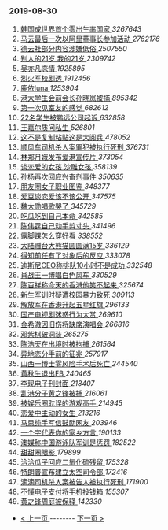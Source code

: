### 2019-08-30 
1. [ 韩国成世界首个零出生率国家 ](https://s.weibo.com/weibo?q=%23%E9%9F%A9%E5%9B%BD%E6%88%90%E4%B8%96%E7%95%8C%E9%A6%96%E4%B8%AA%E9%9B%B6%E5%87%BA%E7%94%9F%E7%8E%87%E5%9B%BD%E5%AE%B6%23&Refer=top) *3267643*
1. [ 马云最后一次以阿里董事长参加活动 ](https://s.weibo.com/weibo?q=%23%E9%A9%AC%E4%BA%91%E6%9C%80%E5%90%8E%E4%B8%80%E6%AC%A1%E4%BB%A5%E9%98%BF%E9%87%8C%E8%91%A3%E4%BA%8B%E9%95%BF%E5%8F%82%E5%8A%A0%E6%B4%BB%E5%8A%A8%23&Refer=top) *2762176*
1. [ 德云社部分内容涉嫌低俗 ](https://s.weibo.com/weibo?q=%23%E5%BE%B7%E4%BA%91%E7%A4%BE%E9%83%A8%E5%88%86%E5%86%85%E5%AE%B9%E6%B6%89%E5%AB%8C%E4%BD%8E%E4%BF%97%23&Refer=top) *2507550*
1. [ 别人的21岁 我的21岁 ](https://s.weibo.com/weibo?q=%E5%88%AB%E4%BA%BA%E7%9A%8421%E5%B2%81%20%E6%88%91%E7%9A%8421%E5%B2%81&Refer=top) *2309742*
1. [ 吴亦凡恋情 ](https://s.weibo.com/weibo?q=%23%E5%90%B4%E4%BA%A6%E5%87%A1%E6%81%8B%E6%83%85%23&Refer=top) *1925895*
1. [ 烈火军校剧透 ](https://s.weibo.com/weibo?q=%23%E7%83%88%E7%81%AB%E5%86%9B%E6%A0%A1%E5%89%A7%E9%80%8F%23&Refer=top) *1912456*
1. [ 鹿依luna ](https://s.weibo.com/weibo?q=%E9%B9%BF%E4%BE%9Dluna&Refer=top) *1253904*
1. [ 港大学生会前会长孙晓岚被捕 ](https://s.weibo.com/weibo?q=%23%E6%B8%AF%E5%A4%A7%E5%AD%A6%E7%94%9F%E4%BC%9A%E5%89%8D%E4%BC%9A%E9%95%BF%E5%AD%99%E6%99%93%E5%B2%9A%E8%A2%AB%E6%8D%95%23&Refer=top) *895342*
1. [ 第一次见室友的感觉 ](https://s.weibo.com/weibo?q=%23%E7%AC%AC%E4%B8%80%E6%AC%A1%E8%A7%81%E5%AE%A4%E5%8F%8B%E7%9A%84%E6%84%9F%E8%A7%89%23&Refer=top) *682612*
1. [ 22名学生被鹏远公司起诉 ](https://s.weibo.com/weibo?q=%2322%E5%90%8D%E5%AD%A6%E7%94%9F%E8%A2%AB%E9%B9%8F%E8%BF%9C%E5%85%AC%E5%8F%B8%E8%B5%B7%E8%AF%89%23&Refer=top) *632858*
1. [ 王嘉尔质问私生 ](https://s.weibo.com/weibo?q=%23%E7%8E%8B%E5%98%89%E5%B0%94%E8%B4%A8%E9%97%AE%E7%A7%81%E7%94%9F%23&Refer=top) *526801*
1. [ 这不是复制粘贴这是大阅兵 ](https://s.weibo.com/weibo?q=%23%E8%BF%99%E4%B8%8D%E6%98%AF%E5%A4%8D%E5%88%B6%E7%B2%98%E8%B4%B4%E8%BF%99%E6%98%AF%E5%A4%A7%E9%98%85%E5%85%B5%23&Refer=top) *478052*
1. [ 顺风车司机杀人案罪犯被执行死刑 ](https://s.weibo.com/weibo?q=%E9%A1%BA%E9%A3%8E%E8%BD%A6%E5%8F%B8%E6%9C%BA%E6%9D%80%E4%BA%BA%E6%A1%88%E7%BD%AA%E7%8A%AF%E8%A2%AB%E6%89%A7%E8%A1%8C%E6%AD%BB%E5%88%91&Refer=top) *376731*
1. [ 林郑月娥发布爱港宣传片 ](https://s.weibo.com/weibo?q=%23%E6%9E%97%E9%83%91%E6%9C%88%E5%A8%A5%E5%8F%91%E5%B8%83%E7%88%B1%E6%B8%AF%E5%AE%A3%E4%BC%A0%E7%89%87%23&Refer=top) *373054*
1. [ 谈恋爱的女孩 沙雕女孩 ](https://s.weibo.com/weibo?q=%E8%B0%88%E6%81%8B%E7%88%B1%E7%9A%84%E5%A5%B3%E5%AD%A9%20%E6%B2%99%E9%9B%95%E5%A5%B3%E5%AD%A9&Refer=top) *358139*
1. [ 孙杨再次回应兴奋剂事件 ](https://s.weibo.com/weibo?q=%23%E5%AD%99%E6%9D%A8%E5%86%8D%E6%AC%A1%E5%9B%9E%E5%BA%94%E5%85%B4%E5%A5%8B%E5%89%82%E4%BA%8B%E4%BB%B6%23&Refer=top) *350635*
1. [ 朋友圈女子职业图鉴 ](https://s.weibo.com/weibo?q=%E6%9C%8B%E5%8F%8B%E5%9C%88%E5%A5%B3%E5%AD%90%E8%81%8C%E4%B8%9A%E5%9B%BE%E9%89%B4&Refer=top) *348377*
1. [ 爱豆谈恋爱该不该公开 ](https://s.weibo.com/weibo?q=%23%E7%88%B1%E8%B1%86%E8%B0%88%E6%81%8B%E7%88%B1%E8%AF%A5%E4%B8%8D%E8%AF%A5%E5%85%AC%E5%BC%80%23&Refer=top) *347575*
1. [ 魏大勋唱歌哭了 ](https://s.weibo.com/weibo?q=%23%E9%AD%8F%E5%A4%A7%E5%8B%8B%E5%94%B1%E6%AD%8C%E5%93%AD%E4%BA%86%23&Refer=top) *345729*
1. [ 吃瓜吃到自己本命 ](https://s.weibo.com/weibo?q=%23%E5%90%83%E7%93%9C%E5%90%83%E5%88%B0%E8%87%AA%E5%B7%B1%E6%9C%AC%E5%91%BD%23&Refer=top) *342585*
1. [ 陈伟霆自己动手剪寸头 ](https://s.weibo.com/weibo?q=%23%E9%99%88%E4%BC%9F%E9%9C%86%E8%87%AA%E5%B7%B1%E5%8A%A8%E6%89%8B%E5%89%AA%E5%AF%B8%E5%A4%B4%23&Refer=top) *341496*
1. [ 露脚踝怎么穿好看 ](https://s.weibo.com/weibo?q=%23%E9%9C%B2%E8%84%9A%E8%B8%9D%E6%80%8E%E4%B9%88%E7%A9%BF%E5%A5%BD%E7%9C%8B%23&Refer=top) *338552*
1. [ 大陆赠台大熊猫圆圆满15岁 ](https://s.weibo.com/weibo?q=%E5%A4%A7%E9%99%86%E8%B5%A0%E5%8F%B0%E5%A4%A7%E7%86%8A%E7%8C%AB%E5%9C%86%E5%9C%86%E6%BB%A115%E5%B2%81&Refer=top) *336129*
1. [ 得知前任有了对象后的反应 ](https://s.weibo.com/weibo?q=%23%E5%BE%97%E7%9F%A5%E5%89%8D%E4%BB%BB%E6%9C%89%E4%BA%86%E5%AF%B9%E8%B1%A1%E5%90%8E%E7%9A%84%E5%8F%8D%E5%BA%94%23&Refer=top) *333078*
1. [ 迪斯尼CEO称排队10小时不是成功 ](https://s.weibo.com/weibo?q=%E8%BF%AA%E6%96%AF%E5%B0%BCCEO%E7%A7%B0%E6%8E%92%E9%98%9F10%E5%B0%8F%E6%97%B6%E4%B8%8D%E6%98%AF%E6%88%90%E5%8A%9F&Refer=top) *332548*
1. [ 肖战王一博唱白色风车 ](https://s.weibo.com/weibo?q=%23%E8%82%96%E6%88%98%E7%8E%8B%E4%B8%80%E5%8D%9A%E5%94%B1%E7%99%BD%E8%89%B2%E9%A3%8E%E8%BD%A6%23&Refer=top) *330529*
1. [ 陈百祥称今天的香港他笑不起来 ](https://s.weibo.com/weibo?q=%E9%99%88%E7%99%BE%E7%A5%A5%E7%A7%B0%E4%BB%8A%E5%A4%A9%E7%9A%84%E9%A6%99%E6%B8%AF%E4%BB%96%E7%AC%91%E4%B8%8D%E8%B5%B7%E6%9D%A5&Refer=top) *325674*
1. [ 新生军训时疑遭校园暴力致死 ](https://s.weibo.com/weibo?q=%23%E6%96%B0%E7%94%9F%E5%86%9B%E8%AE%AD%E6%97%B6%E7%96%91%E9%81%AD%E6%A0%A1%E5%9B%AD%E6%9A%B4%E5%8A%9B%E8%87%B4%E6%AD%BB%23&Refer=top) *309113*
1. [ 解放军在香港升起五星红旗 ](https://s.weibo.com/weibo?q=%23%E8%A7%A3%E6%94%BE%E5%86%9B%E5%9C%A8%E9%A6%99%E6%B8%AF%E5%8D%87%E8%B5%B7%E4%BA%94%E6%98%9F%E7%BA%A2%E6%97%97%23&Refer=top) *296133*
1. [ 国产电视剧迷惑行为大赏 ](https://s.weibo.com/weibo?q=%23%E5%9B%BD%E4%BA%A7%E7%94%B5%E8%A7%86%E5%89%A7%E8%BF%B7%E6%83%91%E8%A1%8C%E4%B8%BA%E5%A4%A7%E8%B5%8F%23&Refer=top) *269610*
1. [ 金希澈因旧伤将缺席演唱会 ](https://s.weibo.com/weibo?q=%23%E9%87%91%E5%B8%8C%E6%BE%88%E5%9B%A0%E6%97%A7%E4%BC%A4%E5%B0%86%E7%BC%BA%E5%B8%AD%E6%BC%94%E5%94%B1%E4%BC%9A%23&Refer=top) *266816*
1. [ 邓紫棋破洞装 ](https://s.weibo.com/weibo?q=%23%E9%82%93%E7%B4%AB%E6%A3%8B%E7%A0%B4%E6%B4%9E%E8%A3%85%23&Refer=top) *265275*
1. [ 陈浩天在出境时被拘捕 ](https://s.weibo.com/weibo?q=%23%E9%99%88%E6%B5%A9%E5%A4%A9%E5%9C%A8%E5%87%BA%E5%A2%83%E6%97%B6%E8%A2%AB%E6%8B%98%E6%8D%95%23&Refer=top) *261564*
1. [ 异地恋分手前的征兆 ](https://s.weibo.com/weibo?q=%23%E5%BC%82%E5%9C%B0%E6%81%8B%E5%88%86%E6%89%8B%E5%89%8D%E7%9A%84%E5%BE%81%E5%85%86%23&Refer=top) *257917*
1. [ 山西一博士零风险手术后死亡 ](https://s.weibo.com/weibo?q=%23%E5%B1%B1%E8%A5%BF%E4%B8%80%E5%8D%9A%E5%A3%AB%E9%9B%B6%E9%A3%8E%E9%99%A9%E6%89%8B%E6%9C%AF%E5%90%8E%E6%AD%BB%E4%BA%A1%23&Refer=top) *244540*
1. [ 黄秋生退出FB ](https://s.weibo.com/weibo?q=%23%E9%BB%84%E7%A7%8B%E7%94%9F%E9%80%80%E5%87%BAFB%23&Refer=top) *240465*
1. [ 李现电子刊封面 ](https://s.weibo.com/weibo?q=%23%E6%9D%8E%E7%8E%B0%E7%94%B5%E5%AD%90%E5%88%8A%E5%B0%81%E9%9D%A2%23&Refer=top) *218407*
1. [ 乱港分子黄之锋被捕 ](https://s.weibo.com/weibo?q=%23%E4%B9%B1%E6%B8%AF%E5%88%86%E5%AD%90%E9%BB%84%E4%B9%8B%E9%94%8B%E8%A2%AB%E6%8D%95%23&Refer=top) *216061*
1. [ 被娱乐圈耽误的游戏高手 ](https://s.weibo.com/weibo?q=%23%E8%A2%AB%E5%A8%B1%E4%B9%90%E5%9C%88%E8%80%BD%E8%AF%AF%E7%9A%84%E6%B8%B8%E6%88%8F%E9%AB%98%E6%89%8B%23&Refer=top) *214945*
1. [ 恋爱中主动的女生 ](https://s.weibo.com/weibo?q=%23%E6%81%8B%E7%88%B1%E4%B8%AD%E4%B8%BB%E5%8A%A8%E7%9A%84%E5%A5%B3%E7%94%9F%23&Refer=top) *213216*
1. [ 马思纯手写信鼓励网友 ](https://s.weibo.com/weibo?q=%23%E9%A9%AC%E6%80%9D%E7%BA%AF%E6%89%8B%E5%86%99%E4%BF%A1%E9%BC%93%E5%8A%B1%E7%BD%91%E5%8F%8B%23&Refer=top) *203946*
1. [ 一个字代表你的家乡方言 ](https://s.weibo.com/weibo?q=%23%E4%B8%80%E4%B8%AA%E5%AD%97%E4%BB%A3%E8%A1%A8%E4%BD%A0%E7%9A%84%E5%AE%B6%E4%B9%A1%E6%96%B9%E8%A8%80%23&Refer=top) *190133*
1. [ 澳媒称中国游泳队军训是惩罚 ](https://s.weibo.com/weibo?q=%23%E6%BE%B3%E5%AA%92%E7%A7%B0%E4%B8%AD%E5%9B%BD%E6%B8%B8%E6%B3%B3%E9%98%9F%E5%86%9B%E8%AE%AD%E6%98%AF%E6%83%A9%E7%BD%9A%23&Refer=top) *182522*
1. [ 甜甜圈眼影 ](https://s.weibo.com/weibo?q=%23%E7%94%9C%E7%94%9C%E5%9C%88%E7%9C%BC%E5%BD%B1%23&Refer=top) *179899*
1. [ 洽洽瓜子回应二氧化硫残留 ](https://s.weibo.com/weibo?q=%E6%B4%BD%E6%B4%BD%E7%93%9C%E5%AD%90%E5%9B%9E%E5%BA%94%E4%BA%8C%E6%B0%A7%E5%8C%96%E7%A1%AB%E6%AE%8B%E7%95%99&Refer=top) *175328*
1. [ 特朗普宣布建立太空司令部 ](https://s.weibo.com/weibo?q=%23%E7%89%B9%E6%9C%97%E6%99%AE%E5%AE%A3%E5%B8%83%E5%BB%BA%E7%AB%8B%E5%A4%AA%E7%A9%BA%E5%8F%B8%E4%BB%A4%E9%83%A8%23&Refer=top) *172416*
1. [ 滴滴司机杀人案被告人被执行死刑 ](https://s.weibo.com/weibo?q=%23%E6%BB%B4%E6%BB%B4%E5%8F%B8%E6%9C%BA%E6%9D%80%E4%BA%BA%E6%A1%88%E8%A2%AB%E5%91%8A%E4%BA%BA%E8%A2%AB%E6%89%A7%E8%A1%8C%E6%AD%BB%E5%88%91%23&Refer=top) *171900*
1. [ 不懂电子支付将手机投钱箱 ](https://s.weibo.com/weibo?q=%E4%B8%8D%E6%87%82%E7%94%B5%E5%AD%90%E6%94%AF%E4%BB%98%E5%B0%86%E6%89%8B%E6%9C%BA%E6%8A%95%E9%92%B1%E7%AE%B1&Refer=top) *155307*
1. [ 黄之锋周庭被保释 ](https://s.weibo.com/weibo?q=%E9%BB%84%E4%B9%8B%E9%94%8B%E5%91%A8%E5%BA%AD%E8%A2%AB%E4%BF%9D%E9%87%8A&Refer=top) *142330* 

- [ < 上一页 ](https://github.com/able8/weibo-hot-record/blob/master/2019-08-29.md) -------- [ 下一页 > ](https://github.com/able8/weibo-hot-record/blob/master/2019-08-31.md)